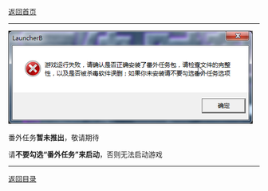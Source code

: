 
[返回首页](/index.md)

***

![a](../img/Extra-mission.png)

番外任务**暂未推出**，敬请期待

请**不要勾选“番外任务”来启动**，否则无法启动游戏





***

[返回目录](/QuestionNAnswer/index.md#gaming-problem)

